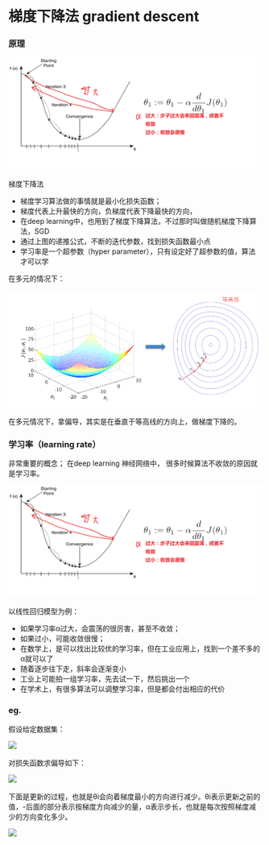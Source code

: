 # 梯度下降法 gradient descent

### 原理
![](./1.png)

梯度下降法
* 梯度学习算法做的事情就是最小化损失函数；
* 梯度代表上升最快的方向，负梯度代表下降最快的方向，
* 在deep learning中，也用到了梯度下降算法，不过那时叫做随机梯度下降算法，SGD
* 通过上图的递推公式，不断的迭代参数，找到损失函数最小点
* 学习率是一个超参数（hyper parameter），只有设定好了超参数的值，算法才可以学

在多元的情况下：

![](./2.png)

在多元情况下，拿偏导，其实是在垂直于等高线的方向上，做梯度下降的。

### 学习率（learning rate）
非常重要的概念；
在deep learning 神经网络中， 很多时候算法不收敛的原因就是学习率。

![](./1.png)

以线性回归模型为例：
  * 如果学习率α过大，会震荡的很厉害，甚至不收敛；
  * 如果过小，可能收敛很慢；
  * 在数学上，是可以找出比较优的学习率，但在工业应用上，找到一个差不多的α就可以了
  * 随着逐步往下走，斜率会逐渐变小
  * 工业上可能拍一组学习率，先去试一下，然后挑出一个
  * 在学术上，有很多算法可以调整学习率，但是都会付出相应的代价


  ### eg.
  假设给定数据集：

  ![](http://images.cnitblog.com/blog2015/633472/201503/262115482708161.jpg)

  对损失函数求偏导如下：

  ![](http://images.cnblogs.com/cnblogs_com/LeftNotEasy/WindowsLiveWriter/1_1270E/image_thumb_12.png)


  下面是更新的过程，也就是θi会向着梯度最小的方向进行减少。θi表示更新之前的值，-后面的部分表示按梯度方向减少的量，α表示步长，也就是每次按照梯度减少的方向变化多少。

  ![](http://images.cnblogs.com/cnblogs_com/LeftNotEasy/WindowsLiveWriter/1_1270E/image_thumb_14.png)
  
